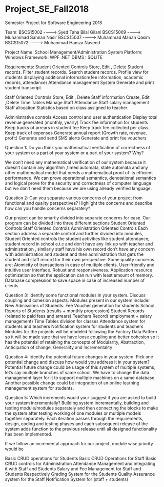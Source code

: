 # Project_SE_Fall2018
Semester Project for Software Engineering 2018

Team:
BSCS15002    ----> Syed Taha Bilal Gilani
BSCS15009    ----> Muhammad Sannan Nasir
BSCS15037    ----> Muhammad Manan Qasim
BSCS15072    ----> Muhammad Hamza Naveed


Project Name: School Management/Administration System 
Platform: Windows
Framework: WPF .NET
DBMS : SQLITE 
 
Requirements:
Student Oriented Controls
Store, Edit , Delete Student records.
Filter student records.
Search student records.
Profile view for students displaying additional information(fee information, academic records, attendance)
Attendance management System
Generate and print student transcript

Staff Oriented Controls
Store, Edit , Delete Staff information
Create, Edit ,Delete  Time Tables 
Manage Staff Attendance
Staff salary management
Staff allocation
Statistics based on class assigned to teacher

Administrative controls
Access control and user authentication
Display total revenue generated (monthly, yearly)
Track fee information for students 
Keep tracks of arrears in student fee
Keep track fee collected per class
Keep track of expenses
Generate annual report (Growth rate, revenue, profit)
Generate and send SMS alerts
Generate and print fee vouchers

Question 1:
Do you think you  mathematical verification of correctness of your system or a part of your system or a part of your system? Why?

We don’t need any mathematical verification of our system because it doesn’t contain any algorithm ,timed automata, state automata and any other mathematical model that needs a mathematical proof of its efficient performance. We can prove operational semantics, denotational semantics and logical prove for the security and correctness of computer language but we don’t need them  because we are using already verified language. 









Question 2:
Can you separate various concerns of your project from functional and quality perspectives? Highlight the concerns and describe how can you handle concerns separately?

Our project can be smartly divided into separate concerns for ease.
Our program can be divided into three different sections 
Student Oriented Controls
Staff Oriented Controls
Administration Oriented Controls
Each section address a separate control and further divided into modules, Student Oriented controls the student activities like student attendance, student  record in school e.t.c and don’t have any link up with teacher and administration , similarly staff have his own record don’t have any concern with administration and student  and then administration that gets the student and staff record for their own perspective.
Some quality concerns are:
Atomicity of transactions in case of multiple clients.
User-friendly and intuitive user interface.
Robust and responsiveness.
Application resource optimization so that the application can run with least amount of memory.
Database compression to save space in case of increased number of clients






Question 3:
Identify some functional modules in your system. Discuss coupling and cohesion aspects.
Modules present in our system include:
New Admissions of Students.
Fee Voucher generation for students
School Reports of Students (results + monthly progression)
Student Records (related to paid fees and arrears)
Teachers Record( employment + salary management)
Time Tables division for classes
Attendance system for students and teachers
Notification system for students and teachers
Modules for the projects will be modeled following the Factory Data Pattern so it will be made sure that we have loose coupling and better cohesion so it has the potential of retaining the concepts of Modularity, Abstraction, Anticipation of change, Generality and Incrementality

Question 4:
Identify the potential future changes in your system. Pick one potential change and discuss how would you address it in your system?
Potential future change could be usage of this system of multiple systems, let’s say multiple branches of same school. We have to change the data management layer for it to support multiple machines on a same database. 
Another possible change could be integration of an online learning management system for students. 






Question 5:
Which increments would your suggest if you are asked to build your system incrementally?
Building system incrementally, building and testing module/modules separately and then connecting the blocks to make the system after testing working of one modules or multiple models together separately. Each iteration passes through the requirements, design, coding and testing phases and each subsequent release of the system adds function to the previous release until all designed functionality has been implemented.


If we follow an incremental approach for our project, module wise priority would be


Basic CRUD operations for Students
Basic CRUD Operations for Staff
Basic CRUD controls for Administration
Attendance Management and integrating it with Staff and Students
Salary and Fee Management for Staff and Students Respectively
Grading System for the Students
Quality Assurance system for the Staff
Notification System for (staff + students)
